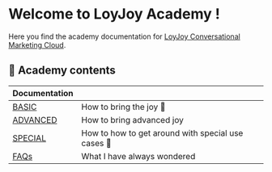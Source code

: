 # Welcome to LoyJoy Academy !

Here you find the academy documentation for [LoyJoy Conversational Marketing Cloud](https://www.loyjoy.com).

## 📖 Academy contents

| Documentation                                                           |                                                              |
| ------------------------------------------------------------------------| ------------------------------------------------------------ |
| [BASIC](basic/basic.md)                                                 |  How to bring the joy :tada:                                 |
| [ADVANCED](advanced/advanced.md)                                        |  How to bring advanced joy                                   |  
| [SPECIAL](special/special.md)                                           |  How to how to get around with special use cases :star2:     |
| [FAQs](faq/faq.md)                                                      |  What I have always wondered                                 |
